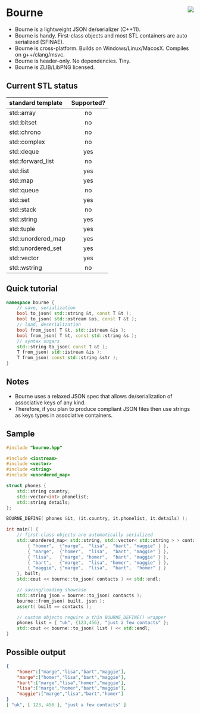 Bourne <a href="https://travis-ci.org/r-lyeh/bourne"><img src="https://api.travis-ci.org/r-lyeh/bourne.svg?branch=master" align="right" /></a>
======

- Bourne is a lightweight JSON de/serializer (C++11).
- Bourne is handy. First-class objects and most STL containers are auto serialized (SFINAE).
- Bourne is cross-platform. Builds on Windows/Linux/MacosX. Compiles on g++/clang/msvc.
- Bourne is header-only. No dependencies. Tiny.
- Bourne is ZLIB/LibPNG licensed.

## Current STL status

| standard template | Supported? |
| :-----------------|:----------:|
| std::array        | no         |
| std::bitset       | no         |
| std::chrono       | no         |
| std::complex      | no         |
| std::deque        | yes        |
| std::forward_list | no         |
| std::list         | yes        |
| std::map          | yes        |
| std::queue        | no         |
| std::set          | yes        |
| std::stack        | no         |
| std::string       | yes        |
| std::tuple        | yes        |
| std::unordered_map | yes       |
| std::unordered_set | yes       |
| std::vector       | yes        |
| std::wstring      | no         |

## Quick tutorial
```c++
namespace bourne {
    // save, serialization
    bool to_json( std::string &t, const T &t );
    bool to_json( std::ostream &os, const T &t );
    // load, deserialization
    bool from_json( T &t, std::istream &is );
    bool from_json( T &t, const std::string &s );
    // syntax sugars
    std::string to_json( const T &t );
    T from_json( std::istream &is );
    T from_json( const std::string &str );
}
```

## Notes
- Bourne uses a relaxed JSON spec that allows de/serialization of associative keys of any kind.
- Therefore, if you plan to produce compliant JSON files then use strings as keys types in associative containers.

## Sample
```c++
#include "bourne.hpp"

#include <iostream>
#include <vector>
#include <string>
#include <unordered_map>

struct phones {
    std::string country;
    std::vector<int> phonelist;
    std::string details;
};

BOURNE_DEFINE( phones &it, (it.country, it.phonelist, it.details) );

int main() {
    // first-class objects are automatically serialized
    std::unordered_map< std::string, std::vector< std::string > > contacts = {
        { "homer",  {"marge",  "lisa",  "bart", "maggie" } },
        { "marge",  {"homer",  "lisa",  "bart", "maggie" } },
        { "lisa",   {"marge", "homer",  "bart", "maggie" } },
        { "bart",   {"marge",  "lisa", "homer", "maggie" } },
        { "maggie", {"marge",  "lisa",  "bart",  "homer" } }
    }, built;
    std::cout << bourne::to_json( contacts ) << std::endl;

    // saving/loading showcase
    std::string json = bourne::to_json( contacts );
    bourne::from_json( built, json );
    assert( built == contacts );

    // custom objects require a thin BOURNE_DEFINE() wrapper
    phones list = { "uk", {123,456}, "just a few contacts" };
    std::cout << bourne::to_json( list ) << std::endl;
}
```

## Possible output
```json
{
    "homer":["marge","lisa","bart","maggie"],
    "marge":["homer","lisa","bart","maggie"],
    "bart":["marge","lisa","homer","maggie"],
    "lisa":["marge","homer","bart","maggie"],
    "maggie":["marge","lisa","bart","homer"]
}
[ "uk", [ 123, 456 ], "just a few contacts" ]
```
